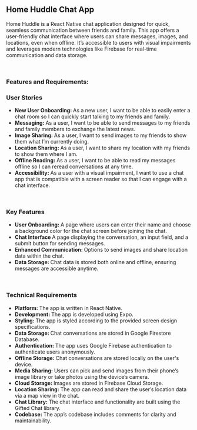 <h2>Home Huddle Chat App</h2>
<p>Home Huddle is a React Native chat application designed for quick, seamless communication between friends and family. This app offers a user-friendly chat interface where users can share messages, images, and locations, even when offline. It’s accessible to users with visual impairments and leverages modern technologies like Firebase for real-time communication and data storage.</p>
<br>
<h3>Features and Requirements: </h3>

<h3>User Stories</h3>
<ul>
  <li><strong>New User Onboarding: </strong> As a new user, I want to be able to easily enter a chat room so I can quickly start talking to my friends and family.</li>
  <li><strong>Messaging: </strong> As a user, I want to be able to send messages to my friends and family members to exchange the latest news.</li>
  <li><strong>Image Sharing: </strong> As a user, I want to send images to my friends to show them what I’m currently doing.</li>
  <li><strong>Location Sharing: </strong> As a user, I want to share my location with my friends to show them where I am.</li>
  <li><strong>Offline Reading: </strong> As a user, I want to be able to read my messages offline so I can reread conversations at any time.</li>
  <li><strong>Accessibility: </strong> As a user with a visual impairment, I want to use a chat app that is compatible with a screen reader so that I can engage with a chat interface.</li>
</ul>

<br>

<h3>Key Features</h3>
<ul>
  <li><strong>User Onboarding: </strong> A page where users can enter their name and choose a background color for the chat screen before joining the chat.</li>
  <li><strong>Chat Interface </strong> A page displaying the conversation, an input field, and a submit button for sending messages.</li>
  <li><strong>Enhanced Communication: </strong> Options to send images and share location data within the chat.</li>
  <li><strong>Data Storage: </strong> Chat data is stored both online and offline, ensuring messages are accessible anytime.</li>
</ul>

<br>

<h3>Technical Requirements</h3>
<ul>
  <li><strong>Platform: </strong> The app is written in React Native.</li>
  <li><strong>Development: </strong> The app is developed using Expo.</li>
  <li><strong>Styling: </strong> The app is styled according to the provided screen design specifications.</li>
  <li><strong>Data Storage: </strong> Chat conversations are stored in Google Firestore Database.</li>
  <li><strong>Authentication: </strong> The app uses Google Firebase authentication to authenticate users anonymously.</li>
  <li><strong>Offline Storage: </strong> Chat conversations are stored locally on the user's device.</li>
  <li><strong>Media Sharing:  </strong> Users can pick and send images from their phone’s image library or take photos using the device’s camera.</li>
  <li><strong>Cloud Storage: </strong> Images are stored in Firebase Cloud Storage.</li>
  <li><strong>Location Sharing: </strong> The app can read and share the user’s location data via a map view in the chat.</li>
  <li><strong>Chat Library: </strong> The chat interface and functionality are built using the Gifted Chat library.</li>
  <li><strong>Codebase: </strong> The app’s codebase includes comments for clarity and maintainability.</li>
</ul>

<br>
